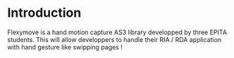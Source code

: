 # Introduction #

Flexymove is a hand motion capture AS3 library developped by three EPITA students.
This will allow developpers to handle their RIA / RDA application with hand gesture like swipping pages !